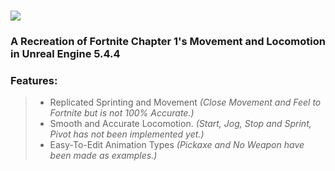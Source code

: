 # ![](https://github.com/Raytrac0/FortSource/blob/main/logo.png)
### A Recreation of Fortnite Chapter 1's Movement and Locomotion in Unreal Engine 5.4.4

### Features:
> - Replicated Sprinting and Movement
> *(Close Movement and Feel to Fortnite but is not 100% Accurate.)*
> - Smooth and Accurate Locomotion.
> *(Start, Jog, Stop and Sprint, Pivot has not been implemented yet.)*
> - Easy-To-Edit Animation Types
> *(Pickaxe and No Weapon have been made as examples.)*

